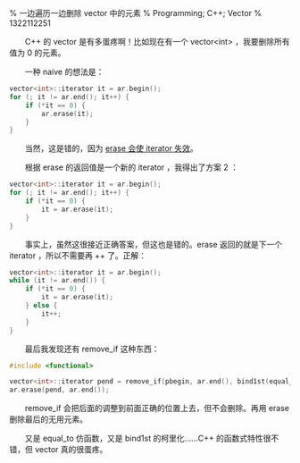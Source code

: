 % 一边遍历一边删除 vector 中的元素
% Programming; C++; Vector
% 1322112251

　　C++ 的 vector 是有多蛋疼啊！比如现在有一个 vector&lt;int&gt; ，我要删除所有值为 0 的元素。

　　一种 naive 的想法是：

```cpp
vector<int>::iterator it = ar.begin();
for (; it != ar.end(); it++) {
	if (*it == 0) {
		ar.erase(it);
	}
}
```

　　当然，这是错的，因为 [erase 会使 iterator 失效](http://www.cplusplus.com/forum/general/10625/)。

　　根据 erase 的返回值是一个新的 iterator ，我得出了方案 2 ：

```cpp
vector<int>::iterator it = ar.begin();
for (; it != ar.end(); it++) {
	if (*it == 0) {
		it = ar.erase(it);
	}
}
```

　　事实上，虽然这很接近正确答案，但这也是错的。erase 返回的就是下一个 iterator ，所以不需要再 ++ 了。正解：

```cpp
vector<int>::iterator it = ar.begin();
while (it != ar.end()) {
	if (*it == 0) {
		it = ar.erase(it);
	} else {
		it++;
	}
}
```

　　最后我发现还有 remove_if 这种东西：

```cpp
#include <functional>

vector<int>::iterator pend = remove_if(pbegin, ar.end(), bind1st(equal_to<int>(), 0));
ar.erase(pend, ar.end());
```

　　remove_if 会把后面的调整到前面正确的位置上去，但不会删除。再用 erase 删除最后的无用元素。

　　又是 equal_to 仿函数，又是 bind1st 的柯里化……C++ 的函数式特性很不错，但 vector 真的很蛋疼。
